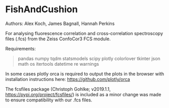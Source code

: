 # FishAndCushion

Authors: Alex Koch, James Bagnall, Hannah Perkins

For analysing fluorescence correlation and cross-correlation spectroscopy files (.fcs) from the Zeiss ConfoCor3 FCS module. 

Requirements: 
> pandas
> numpy
> tqdm
> statsmodels
> scipy
> plotly
> colorlover
> tkinter
> json
> math
> os
> itertools
> datetime
> re
> warnings

In some cases plotly orca is required to output the plots in the browser with installation instructions here: https://github.com/plotly/orca

The fcsfiles package (Christoph Gohlke; v2019.1.1, https://pypi.org/project/fcsfiles/) is included as a minor change was made to ensure compatibility with our .fcs files. 
